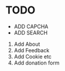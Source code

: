 # TODO
- ADD CAPCHA
- ADD SEARCH

1. Add About 
2. Add Feedback
3. Add Cookie etc
4. Add donation form

